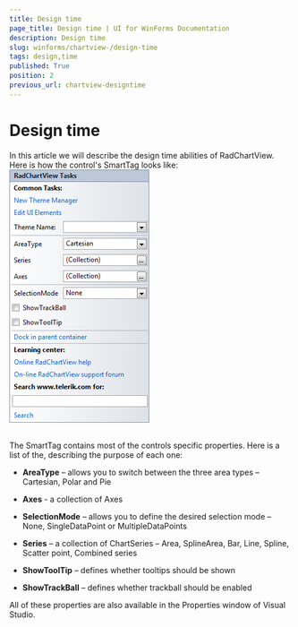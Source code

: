 ```yaml
---
title: Design time
page_title: Design time | UI for WinForms Documentation
description: Design time
slug: winforms/chartview-/design-time
tags: design,time
published: True
position: 2
previous_url: chartview-designtime
---
```


# Design time



In this article we will describe the design time abilities of RadChartView. Here is how the control's SmartTag looks like:![chartview-design-time 001](images/chartview-design-time001.png)

## 

The SmartTag contains most of the controls specific properties. Here is a list of the, describing the purpose of each one:

* __AreaType__ – allows you to switch between the three area types – Cartesian, Polar and Pie
            

* __Axes__  - a collection of Axes
            

* __SelectionMode__ – allows you to define the desired selection mode – None, SingleDataPoint or MultipleDataPoints
            

* __Series__ – a collection of ChartSeries – Area, SplineArea, Bar, Line, Spline, Scatter point, Combined series
            

* __ShowToolTip__ – defines whether tooltips should be shown
            

* __ShowTrackBall__ – defines whether trackball should be enabled
            

All of these properties are also available in the Properties window of Visual Studio.

